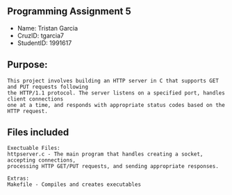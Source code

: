 ## Programming Assignment 5
* Name: Tristan Garcia
* CruzID: tgarcia7
* StudentID: 1991617

## Purpose:
    This project involves building an HTTP server in C that supports GET and PUT requests following
    the HTTP/1.1 protocol. The server listens on a specified port, handles client connections 
    one at a time, and responds with appropriate status codes based on the HTTP request.

## Files included
    Exectuable Files:
    httpserver.c - The main program that handles creating a socket, accepting connections, 
    processing HTTP GET/PUT requests, and sending appropriate responses.

    Extras:
    Makefile - Compiles and creates executables